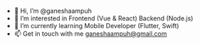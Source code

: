 - 👋 Hi, I’m @ganeshaampuh
- 👀 I’m interested in Frontend (Vue & React) Backend (Node.js)
- 🌱 I’m currently learning Mobile Developer (Flutter, Swift)
- 📫 Get in touch with me ganeshaampuh@gmail.com

<!---
ganeshaampuh/ganeshaampuh is a ✨ special ✨ repository because its `README.md` (this file) appears on your GitHub profile.
You can click the Preview link to take a look at your changes.
--->
